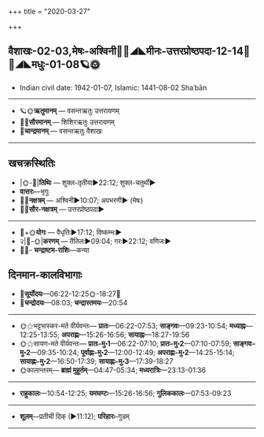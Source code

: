 +++
title = "2020-03-27"

+++
## वैशाखः-02-03,मेषः-अश्विनी🌛🌌◢◣मीनः-उत्तरप्रोष्ठपदा-12-14🌌🌞◢◣मधुः-01-08🪐🌞
- Indian civil date: 1942-01-07, Islamic: 1441-08-02 Shaʿbān
___________________
- 🪐🌞**ऋतुमानम्** — वसन्तऋतुः उत्तरायणम्
- 🌌🌞**सौरमानम्** — शिशिरऋतुः उत्तरायणम्
- 🌛**चान्द्रमानम्** — वसन्तऋतुः वैशाखः
___________________


## खचक्रस्थितिः
- |🌞-🌛|**तिथिः** — शुक्ल-तृतीया►22:12; शुक्ल-चतुर्थी►  
- **वासरः**—भृगुः  
- 🌌🌛**नक्षत्रम्** — अश्विनी►10:07; अपभरणी► (मेषः)  
- 🌌🌞**सौर-नक्षत्रम्** — उत्तरप्रोष्ठपदा►  
___________________
- 🌛+🌞**योगः** — वैधृतिः►17:12; विष्कम्भः►  
- २|🌛-🌞|**करणम्** — तैतिलः►09:04; गरः►22:12; वणिजः►  
- 🌌🌛- **चन्द्राष्टम-राशिः**—कन्या  


## दिनमान-कालविभागाः
- 🌅**सूर्योदयः**—06:22-12:25🌞️-18:27🌇  
- 🌛**चन्द्रोदयः**—08:03; **चन्द्रास्तमयः**—20:54  
___________________
- 🌞⚝भट्टभास्कर-मते वीर्यवन्तः— **प्रातः**—06:22-07:53; **साङ्गवः**—09:23-10:54; **मध्याह्नः**—12:25-13:55; **अपराह्णः**—15:26-16:56; **सायाह्नः**—18:27-19:56  
- 🌞⚝सायण-मते वीर्यवन्तः— **प्रातः-मु॰1**—06:22-07:10; **प्रातः-मु॰2**—07:10-07:59; **साङ्गवः-मु॰2**—09:35-10:24; **पूर्वाह्णः-मु॰2**—12:00-12:49; **अपराह्णः-मु॰2**—14:25-15:14; **सायाह्णः-मु॰2**—16:50-17:39; **सायाह्णः-मु॰3**—17:39-18:27  
- 🌞कालान्तरम्— **ब्राह्मं मुहूर्तम्**—04:47-05:34; **मध्यरात्रिः**—23:13-01:36  
___________________
- **राहुकालः**—10:54-12:25; **यमघण्टः**—15:26-16:56; **गुलिककालः**—07:53-09:23  
___________________
- **शूलम्**—प्रतीची दिक् (►11:12); **परिहारः**–गुडम्  
___________________
